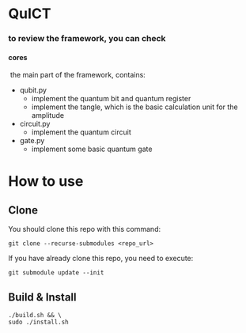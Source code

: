# QuICT

### to review the framework, you can check

#### cores

​	the main part of the framework, contains:

- qubit.py
  - implement the quantum bit and quantum register
  - implement the tangle, which is the basic calculation unit  for the amplitude
- circuit.py
  - implement the quantum circuit
- gate.py
  - implement some basic quantum gate 

# How to use

## Clone

You should clone this repo with this command:

```
git clone --recurse-submodules <repo_url>
```

If you have already clone this repo, you need to execute:

```
git submodule update --init
```

## Build & Install

```
./build.sh && \
sudo ./install.sh
```

